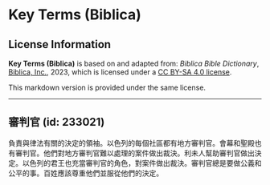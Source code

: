 # Key Terms (Biblica)

## License Information

**Key Terms (Biblica)** is based on and adapted from: _Biblica Bible Dictionary_, [Biblica, Inc.](https://www.biblica.com/), 2023, which is licensed under a [CC BY-SA 4.0 license](https://creativecommons.org/licenses/by-sa/4.0/legalcode.en).

This markdown version is provided under the same license.



--------------------------------

## 審判官 (id: 233021)

負責與律法有關的決定的領袖。以色列的每個社區都有地方審判官。會幕和聖殿也有審判官。他們對地方審判官難以處理的案件做出裁決。利未人幫助審判官做出決定。以色列的君王也充當審判官的角色，對案件做出裁決。審判官總是要做公義和公平的事。百姓應該尊重他們並服從他們的決定。


